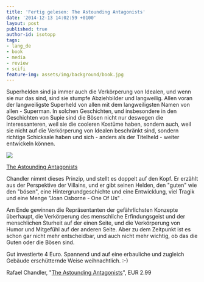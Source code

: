 ```yaml
---
title: 'Fertig gelesen: The Astounding Antagonists'
date: '2014-12-13 14:02:59 +0100'
layout: post
published: true
author-id: isotopp
tags:
- lang_de
- book
- media
- review
- scifi
feature-img: assets/img/background/book.jpg
---
```

Superhelden sind ja immer auch die Verkörperung von Idealen, und wenn sie nur das sind, sind sie stumpfe Abziehbilder und langweilig. Allen voran der langweiligste Superheld von allen mit dem langweiligsten Namen von allen - Superman. In solchen Geschichten, und insbesondere in den Geschichten von Supie sind die Bösen nicht nur deswegen die interessanteren, weil sie die cooleren Kostüme haben, sondern auch, weil sie nicht auf die Verkörperung von Idealen beschränkt sind, sondern richtige Schicksale haben und sich - anders als der Titelheld - weiter entwickeln können.

[![](/uploads/2014/12/antagonists.jpg)](https://www.amazon.de/Astounding-Antagonists-English-Rafael-Chandler-ebook/dp/B00OOXZGRQ)

[The Astounding Antagonists](https://www.amazon.de/Astounding-Antagonists-English-Rafael-Chandler-ebook/dp/B00OOXZGRQ)

Chandler nimmt dieses Prinzip, und stellt es doppelt auf den Kopf. Er erzählt aus der Perspektive der Villains, und er gibt seinen Helden, den "guten" wie den "bösen", eine Hintergrundgeschichte und eine Entwicklung, viel Tragik und eine Menge "Joan Osborne - One Of Us" .

Am Ende gewinnen die Repräsentanten der gefährlichsten Konzepte überhaupt, die Verkörperung des menschliche Erfindungsgeist und der menschlichen Sturheit auf der einen Seite, und die Verkörperung von Humor und Mitgefühl auf der anderen Seite. Aber zu dem Zeitpunkt ist es schon gar nicht mehr entscheidbar, und auch nicht mehr wichtig, ob das die Guten oder die Bösen sind.

Gut investierte 4 Euro. Spannend und auf eine erbauliche und zugleich Gebäude erschütternde Weise weihnachtlich. :-)

Rafael Chandler​​​, "[The Astounding Antagonists](https://www.amazon.de/Astounding-Antagonists-English-Rafael-Chandler-ebook/dp/B00OOXZGRQ)", EUR 2.99
